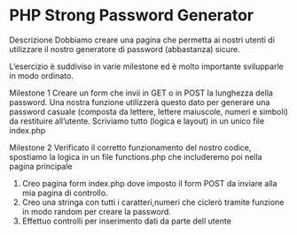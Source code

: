 # PHP Strong Password Generator

Descrizione
Dobbiamo creare una pagina che permetta ai nostri utenti di utilizzare il nostro generatore di password (abbastanza) sicure.

L’esercizio è suddiviso in varie milestone ed è molto importante svilupparle in modo ordinato.

Milestone 1
Creare un form che invii in GET o in POST la lunghezza della password. Una nostra funzione utilizzerà questo dato per generare una password casuale (composta da lettere, lettere maiuscole, numeri e simboli) da restituire all’utente.
Scriviamo tutto (logica e layout) in un unico file index.php

Milestone 2
Verificato il corretto funzionamento del nostro codice, spostiamo la logica in un file functions.php che includeremo poi nella pagina principale

1. Creo pagina form index.php dove imposto il form POST da inviare alla mia pagina di controllo.
2. Creo una stringa con tutti i caratteri,numeri che ciclerò tramite funzione in modo random per creare la password.
3. Effettuo controlli per inserimento dati da parte dell utente
